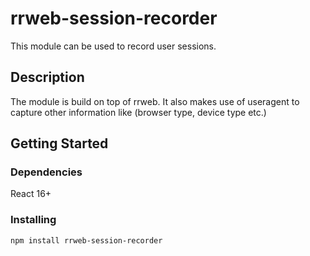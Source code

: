 # rrweb-session-recorder

This module can be used to record user sessions. 

## Description

The module is build on top of rrweb. It also makes use of useragent to capture other information like (browser type, device type etc.)

## Getting Started

### Dependencies

React 16+

### Installing

```
npm install rrweb-session-recorder
```
